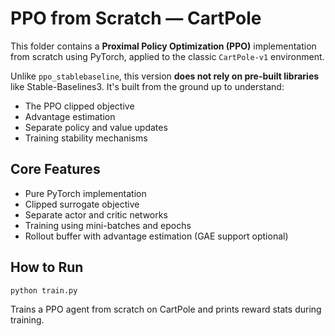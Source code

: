 # PPO from Scratch — CartPole

This folder contains a **Proximal Policy Optimization (PPO)** implementation from scratch using PyTorch, applied to the classic `CartPole-v1` environment.

Unlike `ppo_stablebaseline`, this version **does not rely on pre-built libraries** like Stable-Baselines3. It's built from the ground up to understand:

- The PPO clipped objective
- Advantage estimation
- Separate policy and value updates
- Training stability mechanisms

## Core Features

- Pure PyTorch implementation
- Clipped surrogate objective
- Separate actor and critic networks
- Training using mini-batches and epochs
- Rollout buffer with advantage estimation (GAE support optional)

## How to Run

```bash
python train.py
```
Trains a PPO agent from scratch on CartPole and prints reward stats during training.